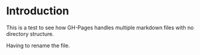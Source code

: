 # Introduction

This is a test to see how GH-Pages handles multiple markdown files with no directory structure.

Having to rename the file.
